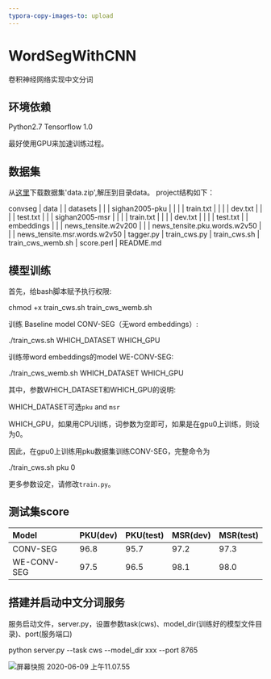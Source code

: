 ```yaml
---
typora-copy-images-to: upload
---
```


# WordSegWithCNN
卷积神经网络实现中文分词

## 环境依赖
Python2.7
Tensorflow 1.0

最好使用GPU来加速训练过程。

## 数据集
从[这里](https://drive.google.com/open?id=0B-f0oKMQIe6sQVNxeE9JeUJfQ0k)下载数据集'data.zip',解压到目录data。
project结构如下：

   convseg
   |  data
   |  |  datasets
   |  |  |  sighan2005-pku
   |  |  |  |  train.txt
   |  |  |  |  dev.txt
   |  |  |  |  test.txt
   |  |  |  sighan2005-msr
   |  |  |  |  train.txt
   |  |  |  |  dev.txt
   |  |  |  |  test.txt
   |  |  embeddings
   |  |  |  news_tensite.w2v200
   |  |  |  news_tensite.pku.words.w2v50
   |  |  |  news_tensite.msr.words.w2v50
   |  tagger.py
   |  train_cws.py
   |  train_cws.sh
   |  train_cws_wemb.sh
   |  score.perl
   |  README.md

## 模型训练
首先，给bash脚本赋予执行权限:

   chmod +x train_cws.sh train_cws_wemb.sh

训练 Baseline model CONV-SEG（无word embeddings）:

   ./train_cws.sh WHICH_DATASET WHICH_GPU

训练带word embeddings的model WE-CONV-SEG:

   ./train_cws_wemb.sh WHICH_DATASET WHICH_GPU

其中，参数WHICH_DATASET和WHICH_GPU的说明:

WHICH_DATASET可选`pku` and `msr`

WHICH_GPU，如果用CPU训练，词参数为空即可，如果是在gpu0上训练，则设为0。

因此，在gpu0上训练用pku数据集训练CONV-SEG，完整命令为

   ./train_cws.sh pku 0

更多参数设定，请修改`train.py`。

## 测试集score
| Model       | PKU(dev) | PKU(test) | MSR(dev) | MSR(test) |
| :---------- | :------- | :-------- | :------- | :-------- |
| CONV-SEG    | 96.8     | 95.7      | 97.2     | 97.3      |
| WE-CONV-SEG | 97.5     | 96.5      | 98.1     | 98.0      |

## 搭建并启动中文分词服务
服务启动文件，server.py，设置参数task(cws)、model_dir(训练好的模型文件目录)、port(服务端口)

   python server.py --task cws --model_dir xxx --port 8765

![屏幕快照 2020-06-09 上午11.07.55](https://tva1.sinaimg.cn/large/007S8ZIlly1gflyd8dx5sj30vp0da0uk.jpg)
